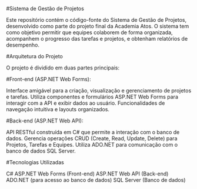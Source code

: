 #Sistema de Gestão de Projetos

Este repositório contém o código-fonte do Sistema de Gestão de Projetos, desenvolvido como parte do projeto final da Academia Atos. O sistema tem como objetivo permitir que equipes colaborem de forma organizada, acompanhem o progresso das tarefas e projetos, e obtenham relatórios de desempenho.

#Arquitetura do Projeto

O projeto é dividido em duas partes principais:

#Front-end (ASP.NET Web Forms):

Interface amigável para a criação, visualização e gerenciamento de projetos e tarefas.
Utiliza componentes e formulários ASP.NET Web Forms para interagir com a API e exibir dados ao usuário.
Funcionalidades de navegação intuitiva e layouts organizados.

#Back-end (ASP.NET Web API):

API RESTful construída em C# que permite a interação com o banco de dados.
Gerencia operações CRUD (Create, Read, Update, Delete) para Projetos, Tarefas e Equipes.
Utiliza ADO.NET para comunicação com o banco de dados SQL Server.

#Tecnologias Utilizadas

C#
ASP.NET Web Forms (Front-end)
ASP.NET Web API (Back-end)
ADO.NET (para acesso ao banco de dados)
SQL Server (Banco de dados)
